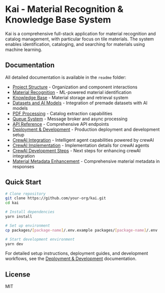 # Kai - Material Recognition & Knowledge Base System

Kai is a comprehensive full-stack application for material recognition and catalog management, with particular focus on tile materials. The system enables identification, cataloging, and searching for materials using machine learning.

## Documentation

All detailed documentation is available in the `readme` folder:

- [Project Structure](./readme/folder-structure.md) - Organization and component interactions
- [Material Recognition](./readme/material-recognition.md) - ML-powered material identification
- [Knowledge Base](./readme/knowledge-base.md) - Material storage and retrieval system
- [Datasets and AI Models](./readme/datasets-and-models.md) - Integration of premade datasets with AI models
- [PDF Processing](./readme/pdf-processing.md) - Catalog extraction capabilities
- [Queue System](./readme/queue-system.md) - Message broker and async processing
- [API Reference](./readme/api-reference.md) - Comprehensive API endpoints
- [Deployment & Development](./readme/deployment-and-development.md) - Production deployment and development setup
- [CrewAI Integration](./readme/agents-crewai.md) - Intelligent agent capabilities powered by crewAI
- [CrewAI Implementation](./readme/agents-crewai-implementation.md) - Implementation details for crewAI agents
- [CrewAI Development Steps](./readme/agents-crewai-next-steps.md) - Next steps for enhancing crewAI integration
- [Material Metadata Enhancement](./readme/material-metadata-response-enhancement.md) - Comprehensive material metadata in responses

## Quick Start

```bash
# Clone repository
git clone https://github.com/your-org/kai.git
cd kai

# Install dependencies
yarn install

# Set up environment
cp packages/[package-name]/.env.example packages/[package-name]/.env

# Start development environment
yarn dev
```

For detailed setup instructions, deployment guides, and development workflows, see the [Deployment & Development](./readme/deployment-and-development.md) documentation.

## License

MIT